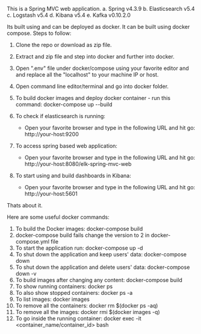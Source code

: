 This is a Spring MVC web application. 
a.	Spring v4.3.9
b.	Elasticsearch v5.4
c.	Logstash v5.4
d.	Kibana v5.4
e.	Kafka v0.10.2.0

Its built using and can be deployed as docker. It can be built using docker compose. Steps to follow:

1.	Clone the repo or download as zip file.
2.	Extract and zip file and step into docker and further into docker.
3. 	Open ".env" file under docker/compose using your favorite editor and and replace all the "localhost" to your machine IP or host.
4.	Open command line editor/terminal and go into docker folder.
5. 	To build docker images and deploy docker container - run this command: docker-compose up --build

6. To check if elasticsearch is running:
	-	Open your favorite browser and type in the following URL and hit go: http://your-host:9200
7. To access spring based web application:
	-	Open your favorite browser and type in the following URL and hit go: http://your-host:8080/elk-spring-mvc-web
8.	To start using and build dashboards in Kibana:
	-	Open your favorite browser and type in the following URL and hit go:  http://your-host:5601

Thats about it.

Here are some useful docker commands:

1.	To build the Docker images: 
		docker-compose build
2.	docker-compose build fails 
		change the version to 2 in docker-compose.yml file
3.	To start the application run:
		docker-compose up -d
4.	To shut down the application and keep users' data:
		docker-compose down
5.	To shut down the application and delete users' data:
		docker-compose down -v
6.	To build images after changing any content:
		docker-compose build
7.	To show running containers:
		docker ps
8.	To also show stopped containers:
		docker ps -a
9.	To list images:
		docker images
10.	To remove all the containers: 
		docker rm $(docker ps -aq)
11.	To remove all the images:
		docker rmi $(docker images -q)
12.	To go inside the running container:
		docker exec -it <container_name/container_id> bash